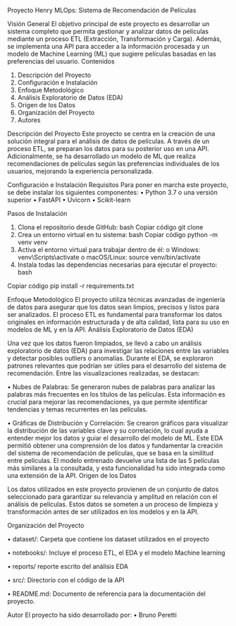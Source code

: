 Proyecto Henry MLOps: Sistema de Recomendación de Películas

Visión General
El objetivo principal de este proyecto es desarrollar un sistema completo que permita gestionar y analizar datos de películas mediante un proceso ETL (Extracción, Transformación y Carga). Además, se implementa una API para acceder a la información procesada y un modelo de Machine Learning (ML) que sugiere películas basadas en las preferencias del usuario.
Contenidos

1.	Descripción del Proyecto
2.	Configuración e Instalación
3.	Enfoque Metodológico
4.	Análisis Exploratorio de Datos (EDA)
5.	Origen de los Datos
6.	Organización del Proyecto
7.	Autores
   
Descripción del Proyecto
Este proyecto se centra en la creación de una solución integral para el análisis de datos de películas. A través de un proceso ETL, se preparan los datos para su posterior uso en una API. Adicionalmente, se ha desarrollado un modelo de ML que realiza recomendaciones de películas según las preferencias individuales de los usuarios, mejorando la experiencia personalizada.

Configuración e Instalación
Requisitos
Para poner en marcha este proyecto, se debe instalar los siguientes componentes:
•	Python 3.7 o una versión superior
•	FastAPI
•	Uvicorn
•	Scikit-learn

Pasos de Instalación
1.	Clona el repositorio desde GitHub:
bash
Copiar código
git clone 
2.	Crea un entorno virtual en tu sistema:
bash
Copiar código
python -m venv venv
3.	Activa el entorno virtual para trabajar dentro de él:
o	Windows: venv\Scripts\activate
o	macOS/Linux: source venv/bin/activate
4.	Instala todas las dependencias necesarias para ejecutar el proyecto:
bash

Copiar código
pip install -r requirements.txt

Enfoque Metodológico
El proyecto utiliza técnicas avanzadas de ingeniería de datos para asegurar que los datos sean limpios, precisos y listos para ser analizados. El proceso ETL es fundamental para transformar los datos originales en información estructurada y de alta calidad, lista para su uso en modelos de ML y en la API. 
Análisis Exploratorio de Datos (EDA)

Una vez que los datos fueron limpiados, se llevó a cabo un análisis exploratorio de datos (EDA) para investigar las relaciones entre las variables y detectar posibles outliers o anomalías. Durante el EDA, se exploraron patrones relevantes que podrían ser útiles para el desarrollo del sistema de recomendación. Entre las visualizaciones realizadas, se destacan:

•	Nubes de Palabras: Se generaron nubes de palabras para analizar las palabras más frecuentes en los títulos de las películas. Esta información es crucial para mejorar las recomendaciones, ya que permite identificar tendencias y temas recurrentes en las películas.

•	Gráficas de Distribución y Correlación: Se crearon gráficos para visualizar la distribución de las variables clave y su correlación, lo cual ayuda a entender mejor los datos y guiar el desarrollo del modelo de ML.
Este EDA permitió obtener una comprensión de los datos y fundamentar la creación del sistema de recomendación de películas, que se basa en la similitud entre películas. El modelo entrenado devuelve una lista de las 5 películas más similares a la consultada, y esta funcionalidad ha sido integrada como una extensión de la API.
Origen de los Datos

Los datos utilizados en este proyecto provienen de un conjunto de datos seleccionado para garantizar su relevancia y amplitud en relación con el análisis de películas. Estos datos se someten a un proceso de limpieza y transformación antes de ser utilizados en los modelos y en la API.

Organización del Proyecto

•	dataset/: Carpeta que contiene los dataset utilizados en el proyecto

•	notebooks/: Incluye el proceso ETL,  el EDA y el modelo Machine learning

•	reports/ reporte escrito del análisis EDA

•	src/: Directorio con el código de la API 

•	README.md: Documento de referencia para la documentación del proyecto.

Autor
El proyecto ha sido desarrollado por:
•	Bruno Peretti

